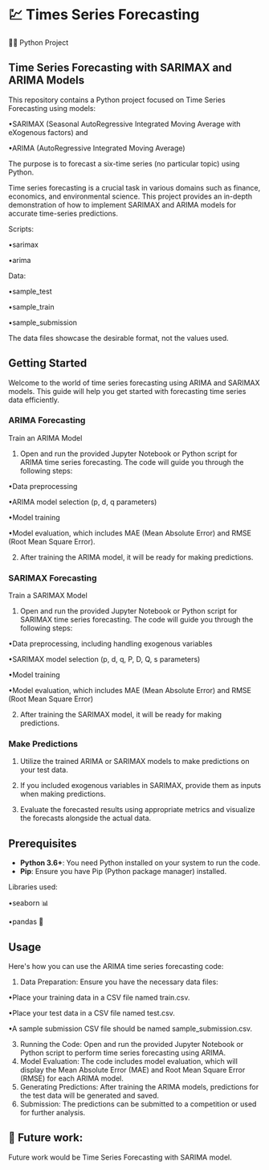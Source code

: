 # 💹 Times Series Forecasting

👨‍💻 Python Project

## Time Series Forecasting with SARIMAX and ARIMA Models

This repository contains a Python project focused on Time Series Forecasting using models:

•SARIMAX (Seasonal AutoRegressive Integrated Moving Average with eXogenous factors) and

•ARIMA (AutoRegressive Integrated Moving Average) 

The purpose is to forecast a six-time series (no particular topic) using Python.

Time series forecasting is a crucial task in various domains such as finance, economics, and environmental science. 
This project provides an in-depth demonstration of how to implement SARIMAX and ARIMA models for accurate time-series predictions.

Scripts:

•sarimax

•arima

Data:

•sample_test

•sample_train

•sample_submission

The data files showcase the desirable format, not the values used.

## Getting Started
Welcome to the world of time series forecasting using ARIMA and SARIMAX models. 
This guide will help you get started with forecasting time series data efficiently.

### ARIMA Forecasting

Train an ARIMA Model
1. Open and run the provided Jupyter Notebook or Python script for ARIMA time series forecasting. The code will guide you through the following steps:

•Data preprocessing

•ARIMA model selection (p, d, q parameters)

•Model training

•Model evaluation, which includes MAE (Mean Absolute Error) and RMSE (Root Mean Square Error).

2. After training the ARIMA model, it will be ready for making predictions.

### SARIMAX Forecasting

Train a SARIMAX Model
1. Open and run the provided Jupyter Notebook or Python script for SARIMAX time series forecasting. The code will guide you through the following steps:

•Data preprocessing, including handling exogenous variables

•SARIMAX model selection (p, d, q, P, D, Q, s parameters)

•Model training

•Model evaluation, which includes MAE (Mean Absolute Error) and RMSE (Root Mean Square Error)

2. After training the SARIMAX model, it will be ready for making predictions.

### Make Predictions
1. Utilize the trained ARIMA or SARIMAX models to make predictions on your test data.

2. If you included exogenous variables in SARIMAX, provide them as inputs when making predictions.

3. Evaluate the forecasted results using appropriate metrics and visualize the forecasts alongside the actual data.


## Prerequisites
- **Python 3.6+**: You need Python installed on your system to run the code.
- **Pip**: Ensure you have Pip (Python package manager) installed.

Libraries used:

•seaborn 📊

•pandas 🐼

## Usage
Here's how you can use the ARIMA time series forecasting code:

1. Data Preparation: Ensure you have the necessary data files:
   
•Place your training data in a CSV file named train.csv.

•Place your test data in a CSV file named test.csv.

•A sample submission CSV file should be named sample_submission.csv.

3. Running the Code: Open and run the provided Jupyter Notebook or Python script to perform time series forecasting using ARIMA.
4. Model Evaluation: The code includes model evaluation, which will display the Mean Absolute Error (MAE) and Root Mean Square Error (RMSE) for each ARIMA model.
5. Generating Predictions: After training the ARIMA models, predictions for the test data will be generated and saved.
6. Submission: The predictions can be submitted to a competition or used for further analysis.

## 🔮 Future work:
Future work would be Time Series Forecasting with SARIMA model.
